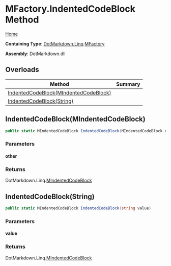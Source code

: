# MFactory\.IndentedCodeBlock Method

[Home](../../../../README.md)

**Containing Type**: [DotMarkdown.Linq](../../README.md)\.[MFactory](../README.md)

**Assembly**: DotMarkdown\.dll

## Overloads

| Method | Summary |
| ------ | ------- |
| [IndentedCodeBlock(MIndentedCodeBlock)](#DotMarkdown_Linq_MFactory_IndentedCodeBlock_DotMarkdown_Linq_MIndentedCodeBlock_) | |
| [IndentedCodeBlock(String)](#DotMarkdown_Linq_MFactory_IndentedCodeBlock_System_String_) | |

## IndentedCodeBlock\(MIndentedCodeBlock\)<a name="DotMarkdown_Linq_MFactory_IndentedCodeBlock_DotMarkdown_Linq_MIndentedCodeBlock_"></a>

```csharp
public static MIndentedCodeBlock IndentedCodeBlock(MIndentedCodeBlock other)
```

### Parameters

#### other

### Returns

DotMarkdown\.Linq\.[MIndentedCodeBlock](../../MIndentedCodeBlock/README.md)

## IndentedCodeBlock\(String\)<a name="DotMarkdown_Linq_MFactory_IndentedCodeBlock_System_String_"></a>

```csharp
public static MIndentedCodeBlock IndentedCodeBlock(string value)
```

### Parameters

#### value

### Returns

DotMarkdown\.Linq\.[MIndentedCodeBlock](../../MIndentedCodeBlock/README.md)

